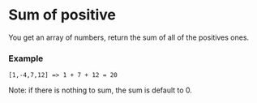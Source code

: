 # Sum of positive

You get an array of numbers, return the sum of all of the positives ones.

### Example 

```
[1,-4,7,12] => 1 + 7 + 12 = 20
```

Note: if there is nothing to sum, the sum is default to 0.
